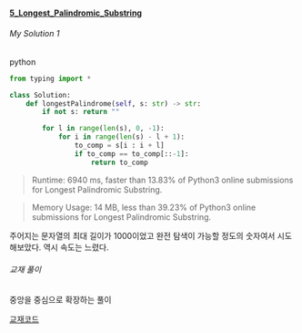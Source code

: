 #### [5_Longest_Palindromic_Substring](https://leetcode.com/problems/longest-palindromic-substring/)


###### My Solution 1

python
```python
from typing import *

class Solution:
    def longestPalindrome(self, s: str) -> str:
        if not s: return ""

        for l in range(len(s), 0, -1):
            for i in range(len(s) - l + 1):
                to_comp = s[i : i + l]
                if to_comp == to_comp[::-1]:
                    return to_comp
```
> Runtime: 6940 ms, faster than 13.83% of Python3 online submissions for Longest Palindromic Substring.

> Memory Usage: 14 MB, less than 39.23% of Python3 online submissions for Longest Palindromic Substring.                    

주어지는 문자열의 최대 길이가 1000이었고 완전 탐색이 가능할 정도의 숫자여서 시도해보았다. 역시 속도는 느렸다.


###### 교재 풀이

중앙을 중심으로 확장하는 풀이

[교재코드](../../algorithm-interview-master/2-python/ch06/6-1.py)

